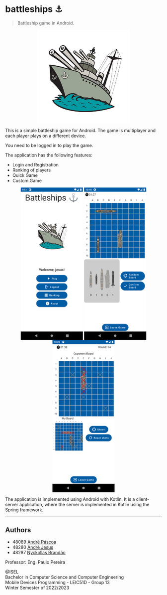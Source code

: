 # battleships ⚓

> Battleship game in Android.

<p align="center">
    <img align="center" src="docs/images/logo.png" alt="logo" width="300"/>
</p>

This is a simple battleship game for Android. The game is multiplayer and each player plays on a
different device.

You need to be logged in to play the game.

The application has the following features:

* Login and Registration
* Ranking of players
* Quick Game
* Custom Game

<p align="center">
    <img align="center" src="docs/images/user-home.png" alt="user-home" width="200"/>
    <img align="center" src="docs/images/board-setup.png" alt="board-setup" width="200"/>
    <img align="center" src="docs/images/gameplay.png" alt="gameplay" width="200"/>
</p>

The application is implemented using Android with Kotlin. It is a client-server application, where
the server is implemented in Kotlin using the Spring framework.

---

## Authors

- 48089 [André Páscoa](https://github.com/devandrepascoa)
- 48280 [André Jesus](https://github.com/andre-j3sus)
- 48287 [Nyckollas Brandão](https://github.com/Nyckoka)

Professor: Eng. Paulo Pereira

@ISEL<br>
Bachelor in Computer Science and Computer Engineering<br>
Mobile Devices Programming - LEIC51D - Group 13<br>
Winter Semester of 2022/2023

